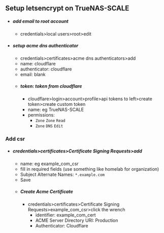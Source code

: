 ## Setup letsencrypt on TrueNAS-SCALE
  - ##### add email to root account
    - credentials>local users>root>edit
  - ##### setup acme dns authenticator
    - credentials>certificates>acme dns authenticators>add
    - name: cloudflare
    - authenticator: cloudflare
    - email: blank
    - ##### token: token from cloudflare
      - cloudflare>login>account>profile>api tokens to left>create token>create custom token
      - name: eg TrueNAS-SCALE
      - permissions: 
        - `Zone` `Zone` `Read`
        - `Zone` `DNS` `Edit`   
### Add csr
- ##### credentials>certificates>Certificate Signing Requests>add
  - name: eg example_com_csr
  - fill in required fields (use something like homelab for organization)
  - Subject Alternate Names: `*.example.com`
  - Save
  - ##### Create Acme Certificate
    - credentials>certificates>Certificate Signing Requests>example_com_csr>click the wrench
      - identifier: example_com_cert
      - ACME Server Directory URI: Production
      - Authenticator: Cloudflare
